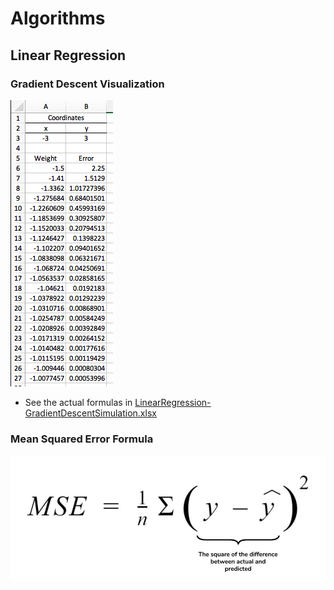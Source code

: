 # Algorithms

## Linear Regression

### Gradient Descent Visualization

![Gradient Descent Visualization](./LinearRegression-GradientDescentSimulation.png)

* See the actual formulas in [LinearRegression-GradientDescentSimulation.xlsx](./LinearRegression-GradientDescentSimulation.xlsx)

### Mean Squared Error Formula

![Mean Squared Error](./LinearRegression-MeanSquaredError.jpg)
